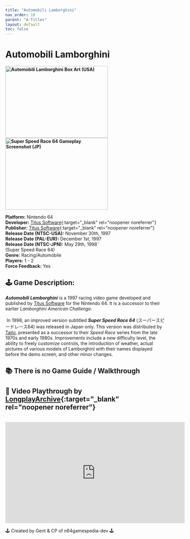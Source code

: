 ```yaml
---
title: "Automobili Lamborghini"
nav_order: 19
parent: "A-Titles"
layout: default
toc: false
---
```


# Automobili Lamborghini

<b>
<img src="https://raw.githubusercontent.com/TheGent/n64gamespedia/main/media/usa/Automobili-Lamborghini-(USA).png" alt="Automobili Lamborghini Box Art (USA)" style="object-fit:cover;width:320px;height:224px"/>
<img src="https://raw.githubusercontent.com/TheGent/n64gamespedia/main/media/jp/super-speed-race-64.png" alt="Super Speed Race 64 Gameplay Screenshot (JP)" style="object-fit:cover;width:320px;height:224px"/>
</b>

**Platform:** Nintendo 64  
**Developer:** [Titus Software](https://en.wikipedia.org/wiki/Titus_Software){:target="_blank" rel="noopener noreferrer"}  
**Publisher:** [Titus Software](https://en.wikipedia.org/wiki/Titus_Software){:target="_blank" rel="noopener noreferrer"}  
**Release Date (NTSC-USA):** November 30th, 1997  
**Release Date (PAL-EUR):** December 1st, 1997  
**Release Date (NTSC-JPN):** May 29th, 1998¨  
(Super Speed Race 64)  
**Genre:** Racing/Automobile  
**Players:** 1 - 2  
**Force Feedback:** Yes  

## 🕹️ Game Description:

<em><strong>Automobili Lamborghini</strong></em> is a 1997 racing video game developed and published by <a href="https://en.wikipedia.org/wiki/Titus_Software" target="_blank" rel="noreferrer noopener">Titus Software</a> for the Nintendo 64. It is a successor to their earlier <em>Lamborghini American Challenge</em>.<br><br>&nbsp;In 1998, an improved version subtitled <em><strong>Super Speed Race 64</strong></em> (スーパースピードレース64) was released in Japan only. This version was distributed by <a href="https://en.wikipedia.org/wiki/Taito" target="_blank" rel="noreferrer noopener">Taito</a>, presented as a successor to their <em>Speed Race</em> series from the late 1970s and early 1980s. Improvements include a new difficulty level, the ability to freely customize controls, the introduction of weather, actual pictures of various models of Lamborghini with their names displayed before the demo screen, and other minor changes.

## 📚 <strong>There is no Game Guide / Walkthrough</strong>

## 🎥 Video Playthrough by [LongplayArchive](https://www.youtube.com/channel/UCM8XzXipyTsylZ_WsGKmdKQ){:target="_blank" rel="noopener noreferrer"}  
<br />
<iframe width="560" height="315" src="https://www.youtube.com/embed/p53Ao0xWPpg" title="Automobili Lamborghini – Full Playthrough by LongplayArchive" frameborder="0" allowfullscreen></iframe>

🕹️ Created by Gent & CP of n64gamespedia-dev 🕹️

<!-- Vault Format: n64gamespedia-dev -->
<!-- Protocol Source: _vault-specs/format-protocol.md -->
